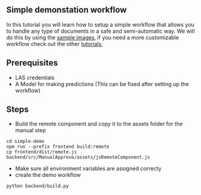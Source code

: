 ## Simple demonstation workflow
In this tutorial you will learn how to setup a simple workflow that 
allows you to handle any type of documents in a safe and semi-automatic way.
We will do this by using the 
[sample images](https://github.com/LucidtechAI/las-docs/tree/master/docker-sample-images),
if you need a more customizable workflow check out the other 
[tutorials](https://github.com/LucidtechAI/las-docs/tree/master/tutorials/README.md),
## Prerequisites

* LAS credentials
* A Model for making predictions (This can be fixed after setting up the workflow)


## Steps
* Build the remote component and copy it to the assets folder for the manual step
```                 
cd simple-demo
npm run --prefix frontend build:remote 
cp frontend/dist/remote.js backend/src/ManualApprove/assets/jsRemoteComponent.js
```
* Make sure all environment variables are assigned correcty
* create the demo workflow
```
python backend/build.py
```
